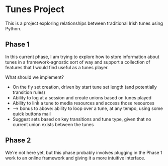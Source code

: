# Tunes Project

This is a project exploring relationships between traditional Irish tunes using Python.

## Phase 1

In this current phase, I am trying to explore how to store information about tunes in a framework-agnostic sort of way and support a collection of features that I would find useful as a tunes player.

What should we implement?

* On the fly set creation, driven by start tune set length (and potentially transition rules)
* Ability to log at a session and create unions based on tunes played
* Ability to link a tune to media resources and access those resources
* --> bonus to above: ability to loop over a tune, at any tempo, using some quick buttons
mail
* Suggest sets based on key transitions and tune type, given that no current union exists between the tunes

## Phase 2

We're not here yet, but this phase probably involves plugging in the Phase 1 work to an online framework and giving it a more intuitive interface.
